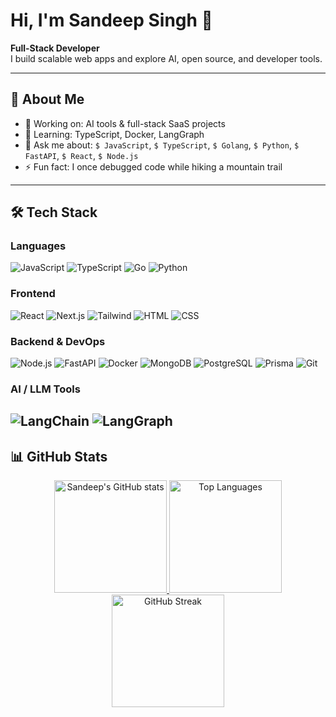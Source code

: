 # Hi, I'm Sandeep Singh 👋

**Full-Stack Developer**  
I build scalable web apps and explore AI, open source, and developer tools.

---

## 🚀 About Me

- 🔭 Working on: AI tools & full-stack SaaS projects  
- 🌱 Learning: TypeScript, Docker, LangGraph  
- 💬 Ask me about: `$ JavaScript`, `$ TypeScript`, `$ Golang`, `$ Python`, `$ FastAPI`, `$ React`, `$ Node.js`  
- ⚡ Fun fact: I once debugged code while hiking a mountain trail  

---

## 🛠️ Tech Stack

### Languages  
![JavaScript](https://img.shields.io/badge/-JavaScript-F7DF1E?style=flat&logo=javascript&logoColor=black)
![TypeScript](https://img.shields.io/badge/-TypeScript-3178C6?style=flat&logo=typescript&logoColor=white)
![Go](https://img.shields.io/badge/-Go-00ADD8?style=flat&logo=go&logoColor=white)
![Python](https://img.shields.io/badge/-Python-3776AB?style=flat&logo=python&logoColor=white)

### Frontend  
![React](https://img.shields.io/badge/-React-20232A?style=flat&logo=react&logoColor=61DAFB)
![Next.js](https://img.shields.io/badge/-Next.js-000000?style=flat&logo=next.js&logoColor=white)
![Tailwind](https://img.shields.io/badge/-TailwindCSS-38B2AC?style=flat&logo=tailwind-css&logoColor=white)
![HTML](https://img.shields.io/badge/-HTML5-E34F26?style=flat&logo=html5&logoColor=white)
![CSS](https://img.shields.io/badge/-CSS3-1572B6?style=flat&logo=css3&logoColor=white)

### Backend & DevOps  
![Node.js](https://img.shields.io/badge/-Node.js-339933?style=flat&logo=node.js&logoColor=white)
![FastAPI](https://img.shields.io/badge/-FastAPI-009688?style=flat&logo=fastapi&logoColor=white)
![Docker](https://img.shields.io/badge/-Docker-2496ED?style=flat&logo=docker&logoColor=white)
![MongoDB](https://img.shields.io/badge/-MongoDB-47A248?style=flat&logo=mongodb&logoColor=white)
![PostgreSQL](https://img.shields.io/badge/-PostgreSQL-336791?style=flat&logo=postgresql&logoColor=white)
![Prisma](https://img.shields.io/badge/-Prisma-2D3748?style=flat&logo=prisma&logoColor=white)
![Git](https://img.shields.io/badge/-Git-F05032?style=flat&logo=git&logoColor=white)

### AI / LLM Tools  
![LangChain](https://img.shields.io/badge/-LangChain-000000?style=flat&logo=langchain&logoColor=white)
![LangGraph](https://img.shields.io/badge/-LangGraph-4B5563?style=flat)
---
## 📊 GitHub Stats

<div align="center">

  <!-- GitHub Stats Card -->
  <a href="https://github.com/Sandeep-singh-99">
    <img 
      src="https://github-readme-stats.vercel.app/api?username=Sandeep-singh-99&show_icons=true&theme=radical&rank_icon=github&hide_border=true&bg_color=0D1117&title_color=58A6FF&text_color=C9D1D9&icon_color=F8D866" 
      alt="Sandeep's GitHub stats" 
      height="180"
    />
  </a>

  <!-- Top Languages Card -->
  <a href="https://github.com/Sandeep-singh-99">
    <img 
      src="https://github-readme-stats.vercel.app/api/top-langs/?username=Sandeep-singh-99&layout=compact&theme=radical&hide_border=true&bg_color=0D1117&title_color=58A6FF&text_color=C9D1D9" 
      alt="Top Languages"
      height="180"
    />
  </a>

  <!-- GitHub Streak Stats -->
  <a href="https://git.io/streak-stats">
    <img 
      src="https://streak-stats.demolab.com?user=Sandeep-singh-99&theme=radical&hide_border=true&background=0D1117&ring=58A6FF&fire=FF4500&currStreakLabel=58A6FF" 
      alt="GitHub Streak" 
      height="180"
    />
  </a>

</div>


